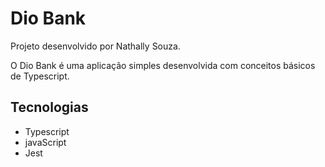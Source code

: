 # Dio Bank

Projeto desenvolvido por Nathally Souza.

O Dio Bank é uma aplicação simples desenvolvida com conceitos básicos de Typescript.

## Tecnologias

-   Typescript
-   javaScript
-   Jest
